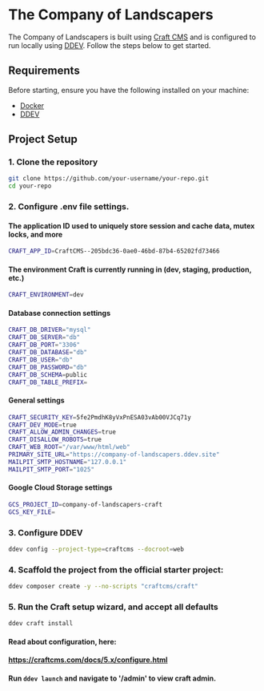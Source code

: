 # The Company of Landscapers

The Company of Landscapers is built using [Craft CMS](https://craftcms.com/) and is configured to run locally using [DDEV](https://ddev.readthedocs.io/en/stable/). Follow the steps below to get started.

## Requirements

Before starting, ensure you have the following installed on your machine:

- [Docker](https://www.docker.com/)
- [DDEV](https://ddev.readthedocs.io/en/stable/#installation)

## Project Setup

### 1. Clone the repository

```bash
git clone https://github.com/your-username/your-repo.git
cd your-repo
```

### 2. Configure .env file settings.

#### The application ID used to uniquely store session and cache data, mutex locks, and more
```bash
CRAFT_APP_ID=CraftCMS--205bdc36-0ae0-46bd-87b4-65202fd73466
```
#### The environment Craft is currently running in (dev, staging, production, etc.)
```bash
CRAFT_ENVIRONMENT=dev
```
#### Database connection settings
```bash
CRAFT_DB_DRIVER="mysql"
CRAFT_DB_SERVER="db"
CRAFT_DB_PORT="3306"
CRAFT_DB_DATABASE="db"
CRAFT_DB_USER="db"
CRAFT_DB_PASSWORD="db"
CRAFT_DB_SCHEMA=public
CRAFT_DB_TABLE_PREFIX=
```
#### General settings
```bash
CRAFT_SECURITY_KEY=5fe2PmdhK8yVxPnESA03vAb00VJCq71y
CRAFT_DEV_MODE=true
CRAFT_ALLOW_ADMIN_CHANGES=true
CRAFT_DISALLOW_ROBOTS=true
CRAFT_WEB_ROOT="/var/www/html/web"
PRIMARY_SITE_URL="https://company-of-landscapers.ddev.site"
MAILPIT_SMTP_HOSTNAME="127.0.0.1"
MAILPIT_SMTP_PORT="1025"
```
#### Google Cloud Storage settings
```bash
GCS_PROJECT_ID=company-of-landscapers-craft
GCS_KEY_FILE=
```

### 3. Configure DDEV
```bash
ddev config --project-type=craftcms --docroot=web
```
### 4. Scaffold the project from the official starter project:
```bash
ddev composer create -y --no-scripts "craftcms/craft"
```
### 5. Run the Craft setup wizard, and accept all defaults
```bash
ddev craft install
```

#### Read about configuration, here:
#### https://craftcms.com/docs/5.x/configure.html

#### Run ```ddev launch``` and navigate to '/admin' to view craft admin.
